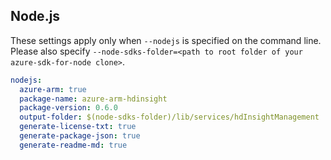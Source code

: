 ## Node.js

These settings apply only when `--nodejs` is specified on the command line.
Please also specify `--node-sdks-folder=<path to root folder of your azure-sdk-for-node clone>`.

``` yaml $(nodejs)
nodejs:
  azure-arm: true
  package-name: azure-arm-hdinsight
  package-version: 0.6.0
  output-folder: $(node-sdks-folder)/lib/services/hdInsightManagement
  generate-license-txt: true
  generate-package-json: true
  generate-readme-md: true
```
